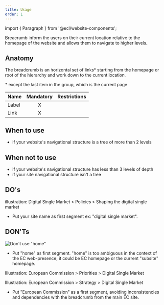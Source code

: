 ```yaml
---
title: Usage
order: 1
---
```


import { Paragraph } from '@ecl/website-components';

<Paragraph size="lead">
  Breacrumb inform the users on their current location relative to the homepage
  of the website and allows them to navigate to higher levels.
</Paragraph>

## Anatomy

The breadcrumb is an horizontal set of links\* starting from the homepage or root of the hierarchy and work down to the current location.

\* except the last item in the group, which is the current page

| Name  | Mandatory | Restrictions |
| ----- | :-------: | -----------: |
| Label |     X     |              |
| Link  |     X     |              |

## When to use

- if your website's navigational structure is a tree of more than 2 levels

## When not to use

- if your website's navigational structure has less than 3 levels of depth
- if your site navigational structure isn't a tree

## DO's

illustration: Digital Single Market > Policies > Shaping the digital single market

- Put your site name as first segment ex: "digital single market".

## DON'Ts

![Don't use "home"](https://inno-ecl.s3.amazonaws.com/media/images/EC/Breadcrumb/Breadcrumb_Default_01.svg)

- Put "home" as first segment. "home" is too ambiguous in the context of the EC web-presence, it could be EC homepage or the current "subsite" homepage.

Illustration: European Commission > Priorities > Digital Single Market

Illustration: European Commission > Strategy > Digital Single Market

- Put "European Commission" as a first segment, avoiding inconsistencies and dependencies with the breadcrumb from the main EC site.

